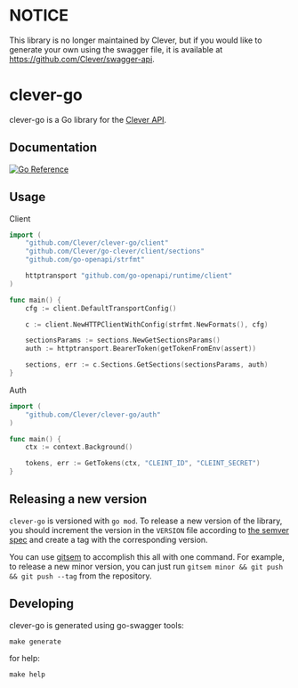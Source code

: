 # NOTICE
This library is no longer maintained by Clever, but if you would like to generate your own using the swagger file, it is available at https://github.com/Clever/swagger-api.

# clever-go

clever-go is a Go library for the [Clever API](https://clever.com/developers/docs).

## Documentation
[![Go Reference](https://pkg.go.dev/badge/github.com/Clever/clever-go.svg)](https://pkg.go.dev/github.com/Clever/clever-go)

## Usage

Client
```go
import (
    "github.com/Clever/clever-go/client"
	"github.com/Clever/go-clever/client/sections"
	"github.com/go-openapi/strfmt"

	httptransport "github.com/go-openapi/runtime/client"
)

func main() {
    cfg := client.DefaultTransportConfig()

	c := client.NewHTTPClientWithConfig(strfmt.NewFormats(), cfg)

	sectionsParams := sections.NewGetSectionsParams()
	auth := httptransport.BearerToken(getTokenFromEnv(assert))

	sections, err := c.Sections.GetSections(sectionsParams, auth)
}
```

Auth
```go
import (
    "github.com/Clever/clever-go/auth"
)

func main() {
    ctx := context.Background()

	tokens, err := GetTokens(ctx, "CLEINT_ID", "CLEINT_SECRET")
}
```

## Releasing a new version

`clever-go` is versioned with `go mod`.
To release a new version of the library, you should increment the version in the `VERSION` file according to [the semver spec](http://semver.org/) and create a tag with the corresponding version.

You can use [gitsem](https://github.com/clever/gitsem) to accomplish this all with one command.
For example, to release a new minor version, you can just run `gitsem minor && git push && git push --tag` from the repository.

## Developing

clever-go is generated using go-swagger tools:
```
make generate
```
for help:
```
make help
```
